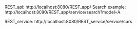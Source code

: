 REST_api:
http://localhost:8080/REST_app/
Search example: http://localhost:8080/REST_app/service/search?model=A

REST_service:
http://localhost:8080/REST_service/service/cars
